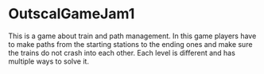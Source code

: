 # OutscalGameJam1


This is a game about train and path management.
In this game players have to make paths from the starting stations to the ending ones and make sure the trains do not crash into each other.
Each level is different and has multiple ways to solve it. 
